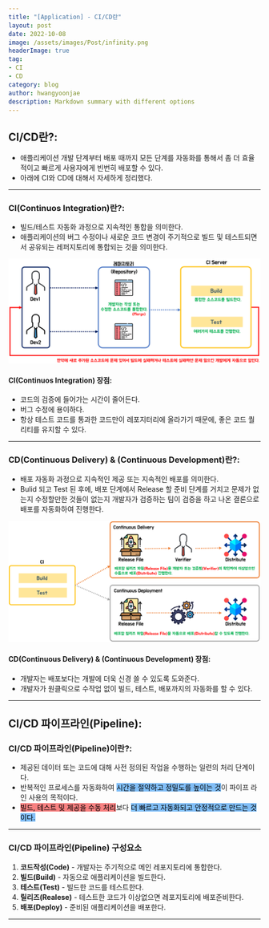 ```yaml
---
title: "[Application] - CI/CD란"
layout: post
date: 2022-10-08
image: /assets/images/Post/infinity.png
headerImage: true
tag:
- CI
- CD
category: blog
author: hwangyoonjae
description: Markdown summary with different options
---
```


## CI/CD란?:
- 애플리케이션 개발 단계부터 배포 때까지 모든 단계를 자동화를 통해서 좀 더 효율적이고 빠르게 사용자에게 빈번히 배포할 수 있다.
- 아래에 CI와 CD에 대해서 자세하게 정리했다.

* * *

### CI(Continuos Integration)란?:
- 빌드/테스트 자동화 과정으로 지속적인 통합을 의미한다.
- 애플리케이션의 버그 수정이나 새로운 코드 변경이 주기적으로 빌드 및 테스트되면서 공유되는 레퍼지토리에 통합되는 것을 의미한다.

[![텍스트](/assets/images/Application/CI%20%ED%9D%90%EB%A6%84%EB%8F%84.PNG)](/assets/images/Application/CI%20%ED%9D%90%EB%A6%84%EB%8F%84.PNG)

#### CI(Continuos Integration) 장점:
- 코드의 검증에 들어가는 시간이 줄어든다.
- 버그 수정에 용이하다.
- 항상 테스트 코드를 통과한 코드만이 레포지터리에 올라가기 때문에, 좋은 코드 퀄리티를 유지할 수 있다.

* * *

### CD(Continuous Delivery) & (Continuous Development)란?:
- 배포 자동화 과정으로 지속적인 제공 또는 지속적인 배포를 의미한다.
- Bulid 되고 Test 된 후에, 배포 단계에서 Release 할 준비 단계를 거치고 문제가 없는지 수정할만한 것들이 없는지 개발자가 검증하는 팀이 검증을 하고 나온 결론으로 배포를 자동화하여 진행한다.

[![텍스트](/assets/images/Application/CD%20%ED%9D%90%EB%A6%84%EB%8F%84.PNG)](/assets/images/Application/CD%20%ED%9D%90%EB%A6%84%EB%8F%84.PNG)

#### CD(Continuous Delivery) & (Continuous Development) 장점:
- 개발자는 배포보다는 개발에 더욱 신경 쓸 수 있도록 도와준다.
- 개발자가 원클릭으로 수작업 없이 빌드, 테스트, 배포까지의 자동화를 할 수 있다.

* * *

## CI/CD 파이프라인(Pipeline):
### CI/CD 파이프라인(Pipeline)이란?:
- 제공된 데이터 또는 코드에 대해 사전 정의된 작업을 수행하는 일련의 처리 단계이다.
- 반복적인 프로세스를 자동화하여 <span style='color: #000000; background-color: #81BEF7'>시간을 절약하고 정밀도를 높이는 것</span>이 파이프 라인 사용의 목적이다.
- <span style='color: #000000; background-color: #F78181'>빌드, 테스트 및 제공을 수동 처리</span>보다 <span style='color: #000000; background-color: #81BEF7'>더 빠르고 자동화되고 안정적으로 만드는 것이다.</span>

* * *

### CI/CD 파이프라인(Pipeline) 구성요소
1. **코드작성(Code)** - 개발자는 주기적으로 메인 레포지토리에 통합한다.
2. **빌드(Build)** -  자동으로 애플리케이션을 빌드한다.
3. **테스트(Test)** - 빌드한 코드를 테스트한다.
4. **릴리즈(Realese)** - 테스트한 코드가 이상없으면 레포지토리에 배포준비한다.
5. **배포(Deploy)** - 준비된 애플리케이션을 배포한다.

* * *